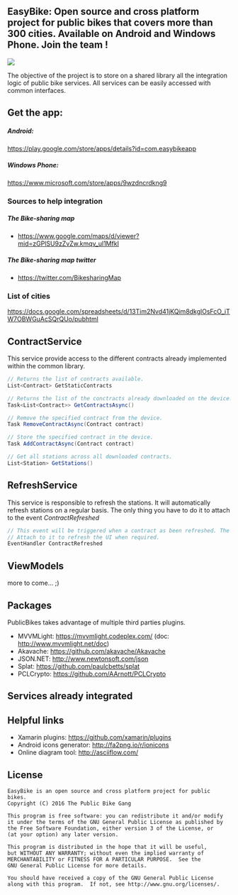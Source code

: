## EasyBike: Open source and cross platform project for public bikes that covers more than 300 cities. Available on Android and Windows Phone. Join the team !

![](https://github.com/ThePublicBikeGang/EasyBike/blob/master/EasyBike/EasyBike/Assets/phones.png?raw=true)

The objective of the project is to store on a shared library all the integration logic of public bike services.
All services can be easily accessed with common interfaces.

## Get the app:
##### Android:
https://play.google.com/store/apps/details?id=com.easybikeapp
##### Windows Phone:
https://www.microsoft.com/store/apps/9wzdncrdkng9

### Sources to help integration
##### The Bike-sharing map
* https://www.google.com/maps/d/viewer?mid=zGPlSU9zZvZw.kmqv_ul1MfkI

##### The Bike-sharing map twitter
* https://twitter.com/BikesharingMap

### List of cities 
https://docs.google.com/spreadsheets/d/13Tim2Nvd41jKQim8dkglOsFcO_iTW7OBWGuAcSQrQUo/pubhtml

## ContractService
This service provide access to the different contracts already implemented within the common library.

```C#
// Returns the list of contracts available.
List<Contract> GetStaticContracts

// Returns the list of the conctracts already downloaded on the device.
Task<List<Contract>> GetContractsAsync() 

// Remove the specified contract from the device.
Task RemoveContractAsync(Contract contract)

// Store the specified contract in the device.
Task AddContractAsync(Contract contract)

// Get all stations across all downloaded contracts.
List<Station> GetStations()
```

## RefreshService
This service is responsible to refresh the stations. It will automatically refresh stations on a regular basis.
The only thing you have to do it to attach to the event *ContractRefreshed*

```C#
// This event will be triggered when a contract as been refreshed. The sender is the refreshed contract reference.
// Attach to it to refresh the UI when required.
EventHandler ContractRefreshed
```

## ViewModels

more to come... ;)

## Packages 

PublicBikes takes advantage of multiple third parties plugins.

* MVVMLight: https://mvvmlight.codeplex.com/ (doc: http://www.mvvmlight.net/doc)
* Akavache: https://github.com/akavache/Akavache
* JSON.NET: http://www.newtonsoft.com/json
* Splat: https://github.com/paulcbetts/splat
* PCLCrypto: https://github.com/AArnott/PCLCrypto


## Services already integrated


## Helpful links
* Xamarin plugins: https://github.com/xamarin/plugins
* Android icons generator: http://fa2png.io/r/ionicons
* Online diagram tool: http://asciiflow.com/


## License
    EasyBike is an open source and cross platform project for public bikes.
    Copyright (C) 2016 The Public Bike Gang
    
    This program is free software: you can redistribute it and/or modify
    it under the terms of the GNU General Public License as published by
    the Free Software Foundation, either version 3 of the License, or
    (at your option) any later version.
    
    This program is distributed in the hope that it will be useful,
    but WITHOUT ANY WARRANTY; without even the implied warranty of
    MERCHANTABILITY or FITNESS FOR A PARTICULAR PURPOSE.  See the
    GNU General Public License for more details.
    
    You should have received a copy of the GNU General Public License
    along with this program.  If not, see http://www.gnu.org/licenses/.
